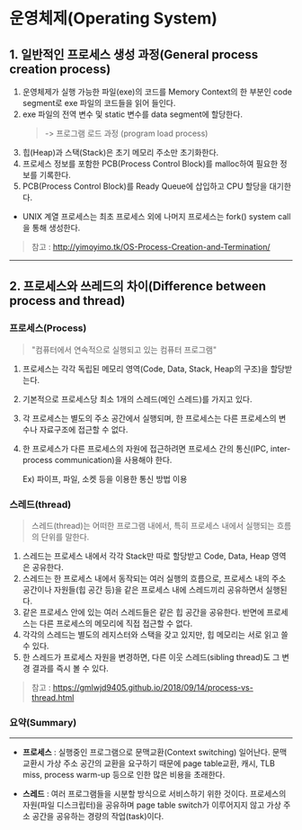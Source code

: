 # 운영체제(Operating System)
## 1. 일반적인 프로세스 생성 과정(General process creation process)
1. 운영체제가 실행 가능한 파일(exe)의 코드를 Memory Context의 한 부분인 code segment로 exe 파일의 코드들을 읽어 들인다.
2. exe 파일의 전역 변수 및 static 변수를 data segment에 할당한다.
   > -> 프로그램 로드 과정 (program load process)
3. 힙(Heap)과 스택(Stack)은 초기 메모리 주소만 초기화한다.
4. 프로세스 정보를 포함한 PCB(Process Control Block)를 malloc하여 필요한 정보를 기록한다.
5. PCB(Process Control Block)를 Ready Queue에 삽입하고 CPU 할당을 대기한다.
* UNIX 계열 프로세스는 최초 프로세스 외에 나머지 프로세스는 fork() system call을 통해 생성한다.

> 참고 : http://yimoyimo.tk/OS-Process-Creation-and-Termination/
<hr>

## 2. 프로세스와 쓰레드의 차이(Difference between process and thread)
### 프로세스(Process)
> "컴퓨터에서 연속적으로 실행되고 있는 컴퓨터 프로그램"

1. 프로세스는 각각 독립된 메모리 영역(Code, Data, Stack, Heap의 구조)을 할당받는다. 
2. 기본적으로 프로세스당 최소 1개의 스레드(메인 스레드)를 가지고 있다.
3. 각 프로세스는 별도의 주소 공간에서 실행되며, 한 프로세스는 다른 프로세스의 변수나 자료구조에 접근할 수 없다.
4. 한 프로세스가 다른 프로세스의 자원에 접근하려면 프로세스 간의 통신(IPC, inter-process communication)을 사용해야 한다.

    Ex) 파이프, 파일, 소켓 등을 이용한 통신 방법 이용

### 스레드(thread)
> 스레드(thread)는 어떠한 프로그램 내에서, 특히 프로세스 내에서 실행되는 흐름의 단위를 말한다.

1. 스레드는 프로세스 내에서 각각 Stack만 따로 할당받고 Code, Data, Heap 영역은 공유한다.
2. 스레드는 한 프로세스 내에서 동작되는 여러 실행의 흐름으로, 프로세스 내의 주소 공간이나 자원들(힙 공간 등)을 같은 프로세스 내에 스레드끼리 공유하면서 실행된다.
3. 같은 프로세스 안에 있는 여러 스레드들은 같은 힙 공간을 공유한다. 반면에 프로세스는 다른 프로세스의 메모리에 직접 접근할 수 없다.
4. 각각의 스레드는 별도의 레지스터와 스택을 갖고 있지만, 힙 메모리는 서로 읽고 쓸 수 있다.
5. 한 스레드가 프로세스 자원을 변경하면, 다른 이웃 스레드(sibling thread)도 그 변경 결과를 즉시 볼 수 있다.

>참고 : https://gmlwjd9405.github.io/2018/09/14/process-vs-thread.html

### 요약(Summary)
<hr>

* **프로세스** : 실행중인 프로그램으로 문맥교환(Context switching) 일어난다. 문맥 교환시 가상 주소 공간의 교환을 요구하기 때문에 page table교환, 캐시, TLB miss, process warm-up 등으로 인한 많은 비용을 초래한다.

* **스레드** : 여러 프로그램들을 시분할 방식으로 서비스하기 위한 것이다. 프로세스의 자원(파일 디스크립터)을 공유하며 page table switch가 이루어지지 않고 가상 주소 공간을 공유하는 경량의 작업(task)이다.
